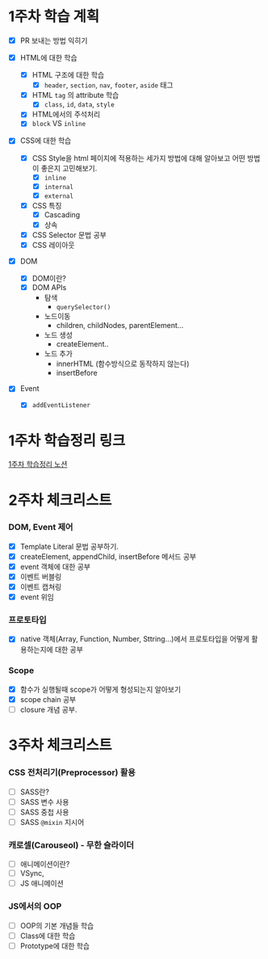 # 1주차 학습 계획

- [x] PR 보내는 방법 익히기
- [x] HTML에 대한 학습
  - [x] HTML 구조에 대한 학습
    - [x] `header`, `section`, `nav`, `footer`, `aside` 태그
  - [x] HTML `tag` 의 attribute 학습
    - [x] `class`, `id`, `data`, `style`
  - [x] HTML에서의 주석처리
  - [x] `block` VS `inline`
- [x] CSS에 대한 학습
  - [x] CSS Style을 html 페이지에 적용하는 세가지 방법에 대해 알아보고 어떤 방법이 좋은지 고민해보기.
    - [x] `inline`
    - [x] `internal`
    - [x] `external`
  - [x] CSS 특징
    - [x] Cascading
    - [x] 상속
  - [x] CSS Selector 문법 공부
  - [x] CSS 레이아웃
- [x] DOM
  - [x] DOM이란?
  - [x] DOM APIs
    - 탐색
      - `querySelector()`
    - 노드이동
      - children, childNodes, parentElement...
    - 노드 생성
      - createElement..
    - 노드 추가
      - innerHTML (함수방식으로 동작하지 않는다)
      - insertBefore
- [x] Event

  - [x] `addEventListener`

# 1주차 학습정리 링크

[1주차 학습정리 노션](https://hoonding.notion.site/1-d305ac53384948c1ad01cd476e0ed243)

# 2주차 체크리스트

### DOM, Event 제어

- [x] Template Literal 문법 공부하기.
- [x] createElement, appendChild, insertBefore 메서드 공부
- [x] event 객체에 대한 공부
- [x] 이벤트 버블링
- [x] 이벤트 캡쳐링
- [x] event 위임

### 프로토타입

- [x] native 객체(Array, Function, Number, Sttring…)에서 프로토타입을 어떻게 활용하는지에 대한 공부

### Scope

- [x] 함수가 실행될때 scope가 어떻게 형성되는지 알아보기
- [x] scope chain 공부
- [ ] closure 개념 공부.

# 3주차 체크리스트

### CSS 전처리기(Preprocessor) 활용

- [ ] SASS란?
- [ ] SASS 변수 사용
- [ ] SASS 중첩 사용
- [ ] SASS `@mixin` 지시어

### 캐로셀(Carouseol) - 무한 슬라이더

- [ ] 애니메이션이란?
- [ ] VSync,
- [ ] JS 애니메이션

### JS에서의 OOP

- [ ] OOP의 기본 개념들 학습
- [ ] Class에 대한 학습
- [ ] Prototype에 대한 학습
